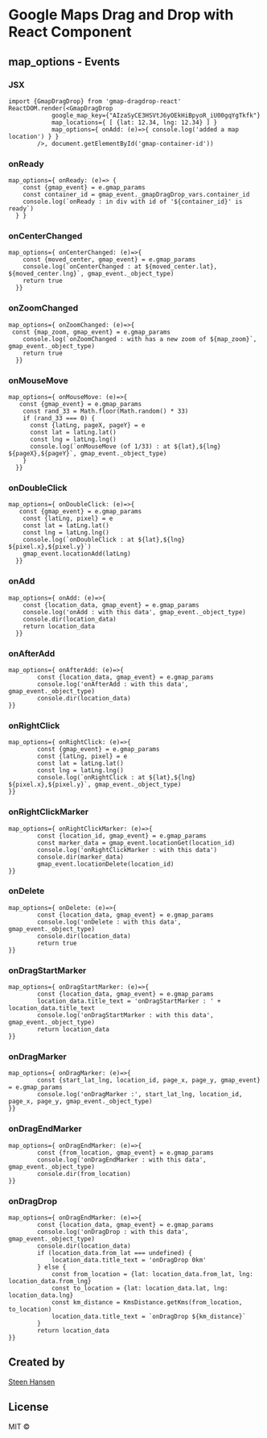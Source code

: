 

# Google Maps Drag and Drop with React Component

## map_options - Events

### JSX

	import {GmapDragDrop} from 'gmap-dragdrop-react'
	ReactDOM.render(<GmapDragDrop  
				google_map_key={"AIzaSyCE3HSVtJ6yOEkHiBpyoR_iU00gqYgTkfk"}  
				map_locations={ [ {lat: 12.34, lng: 12.34} ] }  
				map_options={ onAdd: (e)=>{	console.log('added a map location') } }   
			/>, document.getElementById('gmap-container-id'))

### onReady

	map_options={ onReady: (e)=> {
	    const {gmap_event} = e.gmap_params
	    const container_id = gmap_event._gmapDragDrop_vars.container_id
	    console.log(`onReady : in div with id of '${container_id}' is ready`)
	  } } 

### onCenterChanged

	map_options={ onCenterChanged: (e)=>{
	    const {moved_center, gmap_event} = e.gmap_params
	    console.log(`onCenterChanged : at ${moved_center.lat}, ${moved_center.lng}`, gmap_event._object_type)
	    return true
	  }} 

### onZoomChanged

	map_options={ onZoomChanged: (e)=>{
	 const {map_zoom, gmap_event} = e.gmap_params
	    console.log(`onZoomChanged : with has a new zoom of ${map_zoom}`, gmap_event._object_type)
	    return true
	  }} 

### onMouseMove

	map_options={ onMouseMove: (e)=>{
	   const {gmap_event} = e.gmap_params
	    const rand_33 = Math.floor(Math.random() * 33)
	    if (rand_33 === 0) {
	      const {latLng, pageX, pageY} = e
	      const lat = latLng.lat()
	      const lng = latLng.lng()
	      console.log(`onMouseMove (of 1/33) : at ${lat},${lng}  ${pageX},${pageY}`, gmap_event._object_type)
	    }
	  }} 

### onDoubleClick

	map_options={ onDoubleClick: (e)=>{
	   const {gmap_event} = e.gmap_params
	    const {latLng, pixel} = e
	    const lat = latLng.lat()
	    const lng = latLng.lng()
	    console.log(`onDoubleClick : at ${lat},${lng}  ${pixel.x},${pixel.y}`)
	    gmap_event.locationAdd(latLng)
	  }} 

### onAdd
	
	map_options={ onAdd: (e)=>{
	    const {location_data, gmap_event} = e.gmap_params
	    console.log('onAdd : with this data', gmap_event._object_type)
	    console.dir(location_data)
	    return location_data
	  }} 

### onAfterAdd
	
	map_options={ onAfterAdd: (e)=>{
    		const {location_data, gmap_event} = e.gmap_params
    		console.log('onAfterAdd : with this data', gmap_event._object_type)
    		console.dir(location_data)
	}} 

### onRightClick
	
	map_options={ onRightClick: (e)=>{
    		const {gmap_event} = e.gmap_params
    		const {latLng, pixel} = e
    		const lat = latLng.lat()
    		const lng = latLng.lng()
    		console.log(`onRightClick : at ${lat},${lng}  ${pixel.x},${pixel.y}`, gmap_event._object_type)
	}} 

### onRightClickMarker
	
	map_options={ onRightClickMarker: (e)=>{
    		const {location_id, gmap_event} = e.gmap_params
    		const marker_data = gmap_event.locationGet(location_id)
    		console.log('onRightClickMarker : with this data')
    		console.dir(marker_data)
    		gmap_event.locationDelete(location_id)
	}} 
	
### onDelete
	
	map_options={ onDelete: (e)=>{
    		const {location_data, gmap_event} = e.gmap_params
    		console.log('onDelete : with this data', gmap_event._object_type)
    		console.dir(location_data)
    		return true
	}} 	
	
### onDragStartMarker
	
	map_options={ onDragStartMarker: (e)=>{
    		const {location_data, gmap_event} = e.gmap_params
    		location_data.title_text = 'onDragStartMarker : ' + location_data.title_text
    		console.log('onDragStartMarker : with this data', gmap_event._object_type)
    		return location_data
	}} 
	
### onDragMarker
	
	map_options={ onDragMarker: (e)=>{
    		const {start_lat_lng, location_id, page_x, page_y, gmap_event} = e.gmap_params
    		console.log('onDragMarker :', start_lat_lng, location_id, page_x, page_y, gmap_event._object_type)
	}} 

### onDragEndMarker
	
	map_options={ onDragEndMarker: (e)=>{
    		const {from_location, gmap_event} = e.gmap_params
    		console.log('onDragEndMarker : with this data', gmap_event._object_type)
    		console.dir(from_location)
	}} 

### onDragDrop
	
	map_options={ onDragEndMarker: (e)=>{
    		const {location_data, gmap_event} = e.gmap_params
    		console.log('onDragDrop : with this data', gmap_event._object_type)  
            console.dir(location_data)   
    		if (location_data.from_lat === undefined) {
      			location_data.title_text = 'onDragDrop 0km'
    		} else {
      			const from_location = {lat: location_data.from_lat, lng: location_data.from_lng}
      			const to_location = {lat: location_data.lat, lng: location_data.lng}
      			const km_distance = KmsDistance.getKms(from_location, to_location)
      			location_data.title_text = `onDragDrop ${km_distance}`
    		}
    		return location_data
	}} 
	

## Created by

[Steen Hansen](https://github.com/steenhansen)

## License

MIT © 
